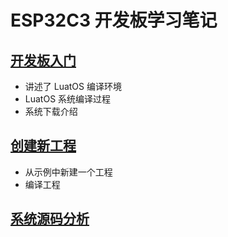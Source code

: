 # ESP32C3 开发板学习笔记 

## [开发板入门](./ESP32%E5%BF%AB%E9%80%9F%E5%85%A5%E9%97%A8.md)

- 讲述了 LuatOS 编译环境 
- LuatOS 系统编译过程
- 系统下载介绍

## [创建新工程](./%E5%88%9B%E5%BB%BA%E6%96%B0%E5%B7%A5%E7%A8%8B.md)

- 从示例中新建一个工程
- 编译工程
  
## [系统源码分析]()